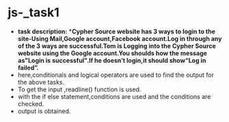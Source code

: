 # js-_task1
* **task description:**
  ***Cypher Source website has 3 ways to login to the site-Using Mail,Google account,Facebook account.Log in through any of the 3 ways are successful.Tom is Logging into the Cypher Source website using the Google account.You shoulds how the message as"Login is successful".If he doesn’t login,it should show“Log in failed”.**
* here,conditionals and logical operators are used to find the output for the above tasks.
* To get the input ,readline() function is used.
* with the if else statement,conditions are used and the conditions are checked.
* output is obtained.
